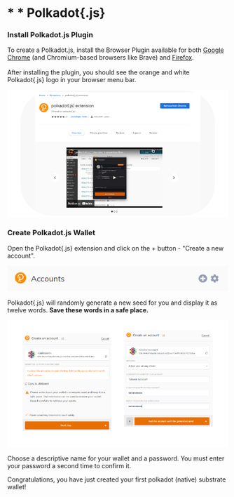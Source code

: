 # \* \* Polkadot{.js}

### Install Polkadot.js Plugin

To create a Polkadot.js, install the Browser Plugin available for both [Google Chrome](https://chrome.google.com/webstore/detail/polkadot%7Bjs%7D-extension/mopnmbcafieddcagagdcbnhejhlodfdd?hl=en) (and Chromium-based browsers like Brave) and [Firefox](https://addons.mozilla.org/en-US/firefox/addon/polkadot-js-extension/). \
\
After installing the plugin, you should see the orange and white Polkadot{.js} logo in your browser menu bar.

![](../../.gitbook/assets/Polkadot1.png)

### Create Polkadot.js Wallet

Open the Polkadot{.js} extension and click on the + button - "Create a new account".

![](../../.gitbook/assets/download.png)

Polkadot{.js} will randomly generate a new seed for you and display it as twelve words. **Save these words in a safe place.**

![](../../.gitbook/assets/Polkadot2.png)

Choose a descriptive name for your wallet and a password. You must enter your password a second time to confirm it.

Congratulations, you have just created your first polkadot (native) substrate wallet!
